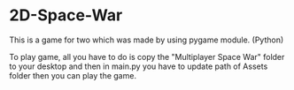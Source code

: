 # 2D-Space-War
This is a game for two which was made by using pygame module. (Python)

To play game, all you have to do is copy the "Multiplayer Space War" folder to your desktop and then in main.py you have to update path of Assets folder then you can play the game.
